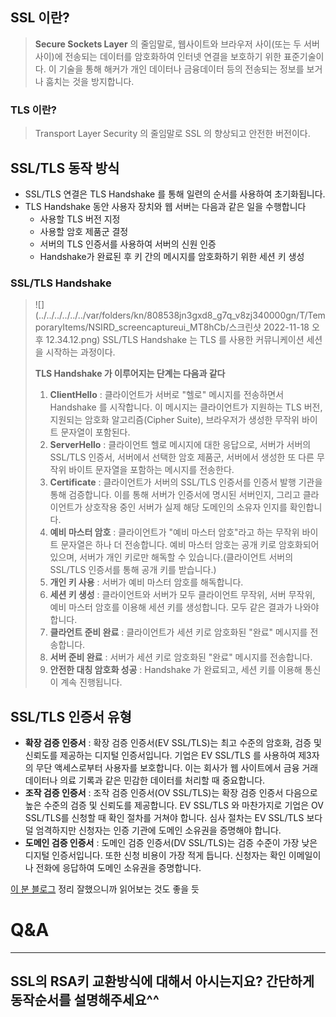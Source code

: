 ## SSL 이란? 
>__Secure Sockets Layer__ 의 줄임말로, 웹사이트와 브라우저 사이(또는 두 서버 사이)에 전송되는 데이터를 암호화하여 인터넷 연결을 보호하기 위한 표준기술이다.
> 이 기술을 통해 해커가 개인 데이터나 금융데이터 등의 전송되는 정보를 보거나 훔치는 것을 방지합니다.  

### TLS 이란? 
> Transport Layer Security 의 줄임말로 SSL 의 향상되고 안전한 버전이다.  


## SSL/TLS 동작 방식
- SSL/TLS 연결은 TLS Handshake 를 통해 일련의 순서를 사용하여 초기화됩니다. 
- TLS Handshake 동안 사용자 장치와 웹 서버는 다음과 같은 일을 수행합니다 
  - 사용할 TLS 버전 지정 
  - 사용할 암호 제품군 결정 
  - 서버의 TLS 인증서를 사용하여 서버의 신원 인증 
  - Handshake가 완료된 후 키 간의 메시지를 암호화하기 위한 세션 키 생성 

### SSL/TLS Handshake 
> ![](../../../../../../var/folders/kn/808538jn3gxd8_g7q_v8zj340000gn/T/TemporaryItems/NSIRD_screencaptureui_MT8hCb/스크린샷 2022-11-18 오후 12.34.12.png)
 > SSL/TLS Handshake 는 TLS 를 사용한 커뮤니케이션 세션을 시작하는 과정이다.
>
> __TLS Handshake 가 이루어지는 단계는 다음과 같다__
> 1. **ClientHello** : 클라이언트가 서버로 "헬로" 메시지를 전송하면서 Handshake 를 시작합니다.
> 이 메시지는 클라이언트가 지원하는 TLS 버전, 지원되는 암호화 알고리즘(Cipher Suite), 브라우저가 생성한 무작위 바이트 문자열이 포함된다. 
> 2. **ServerHello** : 클라이언트 헬로 메시지에 대한 응답으로, 서버가 서버의 SSL/TLS 인증서, 서버에서 선택한 암호 제품군, 서버에서 생성한 또 다른 무작위 바이트 문자열을 포함하는 메시지를 전송한다.
> 3. **Certificate** : 클라이언트가 서버의 SSL/TLS 인증서를 인증서 발행 기관을 통해 검증합니다. 이를 통해 서버가 인증서에 명시된 서버인지, 그리고 클라이언트가 상호작용 중인 서버가 실제 해당 도메인의 소유자 인지를 확인합니다. 
> 4. **예비 마스터 암호** : 클라이언트가 "예비 마스터 암호"라고 하는 무작위 바이트 문자열은 하나 더 전송합니다. 예비 마스터 암호는 공개 키로 암호화되어 있으며, 서버가 개인 키로만 해독할 수 있습니다.(클라이언트 서버의 SSL/TLS 인증서를 통해 공개 키를 받습니다.)
> 5. **개인 키 사용** : 서버가 예비 마스터 암호를 해독합니다. 
> 6. **세션 키 생성** : 클라이언트와 서버가 모두 클라이언트 무작위, 서버 무작위, 예비 마스터 암호를 이용해 세션 키를 생성합니다. 모두 같은 결과가 나와야 합니다. 
> 7. **클라언트 준비 완료** : 클라이언트가 세션 키로 암호화된 "완료" 메시지를 전송합니다. 
> 8. **서버 준비 완료** : 서버가 세션 키로 암호화된 "완료" 메시지를 전송합니다. 
> 9. **안전한 대칭 암호화 성공** : Handshake 가 완료되고, 세션 키를 이용해 통신이 계속 진행됩니다. 

## SSL/TLS 인증서 유형 
- **확장 검증 인증서** : 확장 검증 인증서(EV SSL/TLS)는 최고 수준의 암호화, 검증 및 신뢰도를 제공하는 디지털 인증서입니다. 기업은 EV SSL/TLS 를 사용하여 제3자의 무단 액세스로부터 사용자를 보호합니다. 이는 회사가 웹 사이트에서 금융 거래 데이터나 의료 기록과 같은 민감한 데이터를 처리할 때 중요합니다. 
- **조작 검증 인증서** : 조작 검증 인증서(OV SSL/TLS)는 확장 검증 인증서 다음으로 높은 수준의 검증 및 신뢰도를 제공합니다. EV SSL/TLS 와 마찬가지로 기업은 OV SSL/TLS를 신청할 때 확인 절차를 거쳐야 합니다. 심사 절차는 EV SSL/TLS 보다 덜 엄격하지만 신청자는 인증 기관에 도메인 소유권을 증명해야 합니다. 
- **도메인 검증 인증서** : 도메인 검증 인증서(DV SSL/TLS)는 검증 수준이 가장 낮은 디지털 인증서입니다. 또한 신청 비용이 가장 적게 듭니다. 신청자는 확인 이메일이나 전화에 응답하여 도메인 소유권을 증명합니다.

[이 분 블로그](https://aws-hyoh.tistory.com/entry/HTTPS-%ED%86%B5%EC%8B%A0%EA%B3%BC%EC%A0%95-%EC%89%BD%EA%B2%8C-%EC%9D%B4%ED%95%B4%ED%95%98%EA%B8%B0-3SSL-Handshake) 정리 잘했으니까 읽어보는 것도 좋을 듯 

# Q&A
-----
## SSL의 RSA키 교환방식에 대해서 아시는지요? 간단하게 동작순서를 설명해주세요^^
